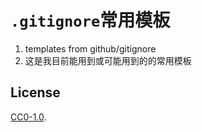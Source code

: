 # `.gitignore`常用模板

1. templates from github/gitignore
2. 这是我目前能用到或可能用到的的常用模板

## License

[CC0-1.0](./LICENSE).
